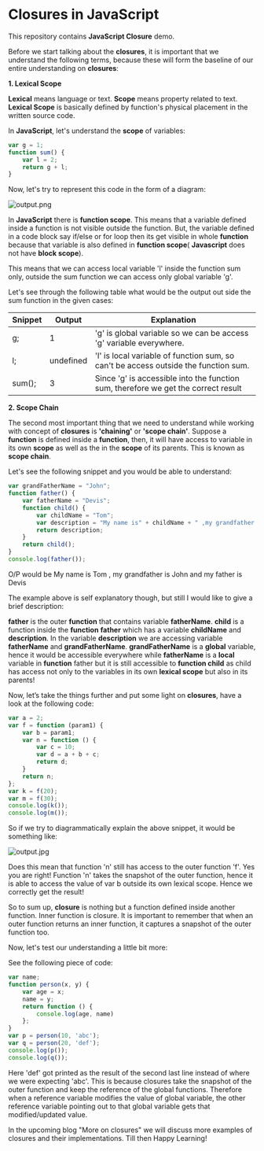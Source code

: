 Closures in JavaScript
======================

This repository contains **JavaScript Closure** demo.

Before we start talking about the **closures**, it is important that we understand the following terms, because these will form the baseline of our entire understanding on **closures**:

**1. Lexical Scope**

**Lexical** means language or text. **Scope** means property related to text. **Lexical Scope** is basically defined by function's physical placement in the written source code.

In **JavaScript**, let's understand the **scope** of variables:

```javascript
var g = 1;
function sum() {
    var l = 2;
    return g + l;
}
```

Now, let's try to represent this code in the form of a diagram:

![output.png](https://raw.githubusercontent.com/namita1990/Closures/master/LexicalScopeUpdated.jpg)

In **JavaScript** there is **function scope**. This means that a variable defined inside a function is not visible outside the function. But, the variable defined in a code block say if/else or for loop then its get visible in whole **function** because that variable is also defined in **function scope**( **Javascript** does not have **block scope**).

This means that we can access local variable 'l' inside the function sum only, outside the sum function we can access only global variable 'g'.

Let's see through the following table what would be the output out side the sum function in the given cases:

Snippet | Output     | Explanation
--------|------------|------------
g;      | 1          | 'g' is global variable so we can be access 'g' variable everywhere.
l;      | undefined  | 'l' is local variable of function sum, so can't be access outside the function sum.
sum();  | 3          | Since 'g' is accessible into the function sum, therefore we get the correct result

**2. Scope Chain**

The second most important thing that we need to understand while working with concept of **closures** is **'chaining'** or **'scope chain'**. Suppose a **function** is defined inside a **function**, then, it will have access to variable in its own **scope** as well as the in the **scope** of its parents. This is known as **scope chain**.

Let's see the following snippet and you would be able to understand:

```javascript
var grandFatherName = "John";
function father() {
    var fatherName = "Devis";
    function child() {
        var childName = "Tom";
        var description = "My name is" + childName + " ,my grandfather is " + grandfatherName + " and my father is " + fatherName;
        return description;
    }
    return child();
}
console.log(father());
```

O/P would be My name is Tom , my grandfather is John and my father is Devis

The example above is self explanatory though, but still I would like to give a brief description:

**father** is the outer **function** that contains variable **fatherName**. **child** is a function inside the **function** **father** which has a variable **childName** and **description**. In the variable **description** we are accessing variable **fatherName** and **grandFatherName**. **grandFatherName** is a **global** variable, hence it would be accessible everywhere while **fatherName** is a **local** variable in **function** father but it is still accessible to **function child** as child has access not only to the variables in its own **lexical scope** but also in its parents!

Now, let’s take the things further and put some light on **closures**, have a look at the following code:

```javascript
var a = 2;
var f = function (param1) {
    var b = param1;
    var n = function () {
        var c = 10;
        var d = a + b + c;
        return d;
    }
    return n;
};
var k = f(20);
var m = f(30);
console.log(k());
console.log(m());
```

So if we try to diagrammatically explain the above snippet, it would be something like:

![output.jpg](https://raw.githubusercontent.com/namita1990/Closures/master/ClosureDetailsUpdated.jpg)

Does this mean that function 'n' still has access to the outer function 'f'. Yes you are right! Function 'n' takes the snapshot of the outer function, hence it is able to access the value of var b  outside its own lexical scope. Hence we correctly get the result!

So to sum up, **closure** is nothing but a function defined inside another function. Inner function is closure. It is important to remember that when an outer function returns an inner function, it captures a snapshot of the outer function too.

Now, let's test our understanding a little bit more:

See the following piece of code:

```javascript
var name;
function person(x, y) {
    var age = x;
    name = y;
    return function () {
        console.log(age, name)
    };
}
var p = person(10, 'abc');
var q = person(20, 'def');
console.log(p());
console.log(q());
```
Here 'def' got printed as the result of the second last line instead of where we were expecting 'abc'. This is because closures take the snapshot of the outer function and keep the reference of the global functions. Therefore when a reference variable modifies the value of global variable, the other reference variable pointing out to that global variable gets that modified/updated value.

In the upcoming blog "More on closures" we will discuss more examples of closures and their implementations. Till then Happy Learning!
